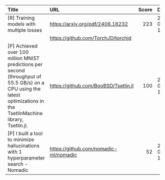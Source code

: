 | Title                                                                                                                                                                   | URL                                   |   Score | Date                |
|:------------------------------------------------------------------------------------------------------------------------------------------------------------------------|:--------------------------------------|--------:|:--------------------|
| [R] Training models with multiple losses                                                                                                                                | https://arxiv.org/pdf/2406.16232      |     223 | 2024-09-08 11:43:50 |
|                                                                                                                                                                         | https://github.com/TorchJD/torchjd    |         |                     |
| [P] Achieved over 100 million MNIST predictions per second (throughput of 55.5 GB/s) on a CPU using the latest optimizations in the TsetlinMachine library, Tsetlin.jl. | https://github.com/BooBSD/Tsetlin.jl  |     100 | 2024-09-08 17:42:23 |
| [P] I built a tool to minimize hallucinations with 1 hyperparameter search - Nomadic                                                                                    | https://github.com/nomadic-ml/nomadic |      52 | 2024-09-09 19:19:48 |